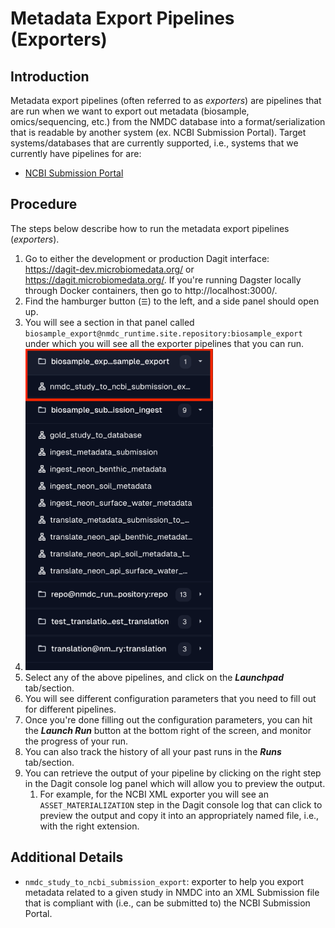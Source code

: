 # Metadata Export Pipelines (Exporters)

## Introduction

Metadata export pipelines (often referred to as *exporters*) are pipelines that are run when we want to export out metadata (biosample, omics/sequencing, etc.) from the NMDC database into a format/serialization that is readable by another system (ex. NCBI Submission Portal). Target systems/databases that are currently supported, i.e., systems that we currently have pipelines for are:

* [NCBI Submission Portal](https://submit.ncbi.nlm.nih.gov/)

## Procedure

The steps below describe how to run the metadata export pipelines (*exporters*).

1. Go to either the development or production Dagit interface: https://dagit-dev.microbiomedata.org/ or https://dagit.microbiomedata.org/. If you're running Dagster locally through Docker containers, then go to http://localhost:3000/.
2. Find the hamburger button (`☰`) to the left, and a side panel should open up.
3. You will see a section in that panel called `biosample_export@nmdc_runtime.site.repository:biosample_export` under which you will see all the exporter pipelines that you can run.
4. ![exporters-dagit](../img/exporters-dagit.png)
5. Select any of the above pipelines, and click on the ***Launchpad*** tab/section.
6. You will see different configuration parameters that you need to fill out for different pipelines.
7. Once you're done filling out the configuration parameters, you can hit the ***Launch Run*** button at the bottom right of the screen, and monitor the progress of your run.
8. You can also track the history of all your past runs in the ***Runs*** tab/section.
9. You can retrieve the output of your pipeline by clicking on the right step in the Dagit console log panel which will allow you to preview the output.
   1. For example, for the NCBI XML exporter you will see an `ASSET_MATERIALIZATION` step in the Dagit console log that can click to preview the output and copy it into an appropriately named file, i.e., with the right extension.


## Additional Details

* `nmdc_study_to_ncbi_submission_export`: exporter to help you export metadata related to a given study in NMDC into an XML Submission file that is compliant with (i.e., can be submitted to) the NCBI Submission Portal.